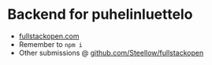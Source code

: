 # Backend for puhelinluettelo

- [fullstackopen.com](https://fullstackopen.com)
- Remember to `npm i`
- Other submissions @ [github.com/Steellow/fullstackopen](https://github.com/Steellow/fullstackopen/)
